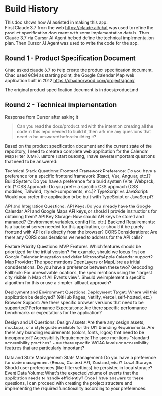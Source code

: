 # Build History

This doc shows how AI assisted in making this app.  
First Claude 3.7 from the web https://claude.ai/chat was used to refine the product specification document with some implementation details.
Then Claude 3.7 via Cursor AI Agent helped define the technical implementation plan.
Then Cursor AI Agent was used to write the code for the app.

## Round 1 - Product Specification Document

Chad asked claude 3.7 to help create the product specification document. Chad used GCM as starting point, the Google Calendar Map web application built in 2012 https://chadnorwood.com/projects/gcm/

The original product specification document is in docs/product.md

## Round 2 - Technical Implementation

Response from Cursor after asking it

> Can you read the docs/product.md with the intent on creating all the code in this repo needed to build it, then ask me any questions that need to be answered before building it?

Based on the product specification document and the current state of the repository, I need to create a complete web application for the Calendar Map Filter (CMF). Before I start building, I have several important questions that need to be answered:

Technical Stack Questions:
Frontend Framework Preference: Do you have a preference for a specific frontend framework (React, Vue, Angular, etc.)?
Build System: Do you have a preference for a build system (Vite, Webpack, etc.)?
CSS Approach: Do you prefer a specific CSS approach (CSS modules, Tailwind, styled-components, etc.)?
TypeScript vs JavaScript: Would you prefer the application to be built with TypeScript or JavaScript?

API and Integration Questions:
API Keys: Do you already have the Google Calendar API and Google Maps API keys, or should I provide instructions for obtaining them?
API Key Storage: How should API keys be stored and managed? (Environment variables, config file, etc.)
Backend Requirements: Is a backend server needed for this application, or should it be purely frontend with API calls directly from the browser?
CORS Considerations: Are there any CORS considerations we need to address for the API calls?

Feature Priority Questions:
MVP Features: Which features should be prioritized for the initial version? For example, should we focus first on Google Calendar integration and defer Microsoft/Apple Calendar support?
Map Provider: The spec mentions OpenLayers or MapLibre as initial considerations. Do you have a preference between these two?
Geocoding Fallback: For unresolvable locations, the spec mentions using the "largest city visible in Map of All Events view". Should we implement a specific algorithm for this or use a simpler fallback approach?

Deployment and Environment Questions:
Deployment Target: Where will this application be deployed? (GitHub Pages, Netlify, Vercel, self-hosted, etc.)
Browser Support: Are there specific browser versions that need to be supported?
Performance Expectations: Are there specific performance benchmarks or expectations for the application?

Design and UI Questions:
Design Assets: Are there any design assets, mockups, or a style guide available for the UI?
Branding Requirements: Are there any branding requirements (colors, fonts, logos) that need to be incorporated?
Accessibility Requirements: The spec mentions "standard accessibility practices" - are there specific WCAG levels or accessibility features that are particularly important?

Data and State Management:
State Management: Do you have a preference for state management (Redux, Context API, Zustand, etc.)?
Local Storage: Should user preferences (like filter settings) be persisted in local storage?
Event Data Volume: What's the expected volume of events that the application needs to handle efficiently?
Once I have answers to these questions, I can proceed with creating the project structure and implementing the required functionality according to your preferences.
